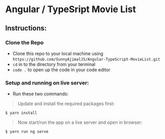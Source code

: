 # Angular / TypeSript Movie List 

## Instructions:

### Clone the Repo

- Clone this repo to your local machine using `https://github.com/SunnyAjimalJS/Angular-TypeScript-MovieList.git`
- `cd` in to the directory from your terminal
- `code .` to open up the code in your code editor

### Setup and running on live server:

- Run these two commands:

> Update and install the required packages first:

```shell
$ yarn install 
```
> Now start/run the app on a live server and open in browser:

```shell
$ yarn run ng serve
```
